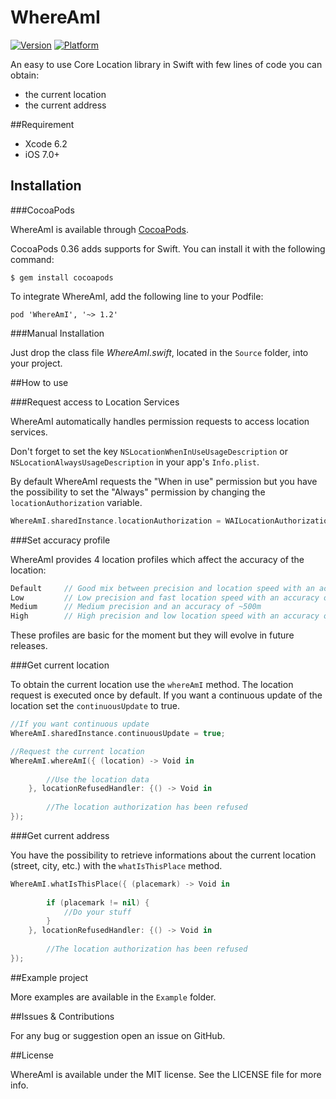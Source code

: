 # WhereAmI

[![Version](http://cocoapod-badges.herokuapp.com/v/WhereAmI/badge.png)](http://cocoadocs.org/docsets/WhereAmI)
[![Platform](http://cocoapod-badges.herokuapp.com/p/WhereAmI/badge.png)](http://cocoadocs.org/docsets/WhereAmI)
<!--[![Build Status](https://travis-ci.org/lypiut/WhereAmI.svg?branch=master)](https://travis-ci.org/lypiut/WhereAmI)-->

An easy to use Core Location library in Swift with few lines of code you can obtain:
- the current location
- the current address


##Requirement

- Xcode 6.2
- iOS 7.0+

## Installation

###CocoaPods

WhereAmI is available through [CocoaPods](http://cocoapods.org).  

CocoaPods 0.36 adds supports for Swift. You can install it with the following command:

```
$ gem install cocoapods
```

To integrate WhereAmI, add the following line to your Podfile:

```
pod 'WhereAmI', '~> 1.2'
```

###Manual Installation

Just drop the class file *WhereAmI.swift*, located in the `Source` folder, into your project.

##How to use

###Request access to Location Services

WhereAmI automatically handles permission requests to access location services.

Don't forget to set the key `NSLocationWhenInUseUsageDescription` or `NSLocationAlwaysUsageDescription` in your app's `Info.plist`.  

By default WhereAmI requests the "When in use" permission but you have the possibility to set the "Always" permission by changing the `locationAuthorization` variable.

```swift
WhereAmI.sharedInstance.locationAuthorization = WAILocationAuthorization.AlwaysAuthorization
```

###Set accuracy profile

WhereAmI provides 4 location profiles which affect the accuracy of the location:

```swift
Default 	// Good mix between precision and location speed with an accuracy of ~200m
Low 		// Low precision and fast location speed with an accuracy of ~2000m	
Medium		// Medium precision and an accuracy of ~500m
High		// High precision and low location speed with an accuracy of ~10m
```

These profiles are basic for the moment but they will evolve in future releases.

###Get current location

To obtain the current location use the `whereAmI` method.
The location request is executed once by default. If you want a continuous update of the location set the `continuousUpdate` to true.

```swift
//If you want continuous update
WhereAmI.sharedInstance.continuousUpdate = true;

//Request the current location
WhereAmI.whereAmI({ (location) -> Void in
            
        //Use the location data        
    }, locationRefusedHandler: {() -> Void in
                
        //The location authorization has been refused
});
```

###Get current address 

You have the possibility to retrieve informations about the current location (street, city, etc.) with the `whatIsThisPlace` method.

```swift
WhereAmI.whatIsThisPlace({ (placemark) -> Void in
            
    	if (placemark != nil) {
        	//Do your stuff
    	} 
    }, locationRefusedHandler: {() -> Void in
                
        //The location authorization has been refused
});
```
##Example project

More examples are available in the `Example` folder.

##Issues & Contributions

For any bug or suggestion open an issue on GitHub.

##License

WhereAmI is available under the MIT license. See the LICENSE file for more info.
